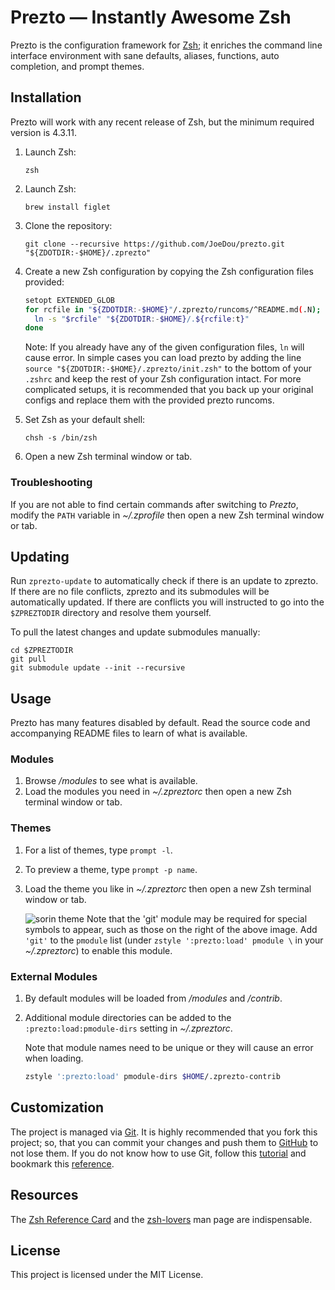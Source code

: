 Prezto — Instantly Awesome Zsh
==============================

Prezto is the configuration framework for [Zsh][1]; it enriches the command line
interface environment with sane defaults, aliases, functions, auto completion,
and prompt themes.

Installation
------------

Prezto will work with any recent release of Zsh, but the minimum required
version is 4.3.11.

  1. Launch Zsh:

     ```console
     zsh
     ```

  1. Launch Zsh:
     ```console
     brew install figlet
     ```

  2. Clone the repository:

     ```console
     git clone --recursive https://github.com/JoeDou/prezto.git "${ZDOTDIR:-$HOME}/.zprezto"
     ```

  3. Create a new Zsh configuration by copying the Zsh configuration files
     provided:

     ```sh
     setopt EXTENDED_GLOB
     for rcfile in "${ZDOTDIR:-$HOME}"/.zprezto/runcoms/^README.md(.N); do
       ln -s "$rcfile" "${ZDOTDIR:-$HOME}/.${rcfile:t}"
     done
     ```

     Note: If you already have any of the given configuration files, `ln` will
     cause error. In simple cases you can load prezto by adding the line
     `source "${ZDOTDIR:-$HOME}/.zprezto/init.zsh"` to the bottom of your
     `.zshrc` and keep the rest of your Zsh configuration intact. For more
     complicated setups, it is recommended that you back up your original
     configs and replace them with the provided prezto runcoms.

  4. Set Zsh as your default shell:

     ```console
     chsh -s /bin/zsh
     ```

  5. Open a new Zsh terminal window or tab.

### Troubleshooting

If you are not able to find certain commands after switching to *Prezto*,
modify the `PATH` variable in *~/.zprofile* then open a new Zsh terminal
window or tab.

Updating
--------

Run `zprezto-update` to automatically check if there is an update to zprezto.
If there are no file conflicts, zprezto and its submodules will be
automatically updated. If there are conflicts you will instructed to go into
the `$ZPREZTODIR` directory and resolve them yourself.

To pull the latest changes and update submodules manually:

```console
cd $ZPREZTODIR
git pull
git submodule update --init --recursive
```

Usage
-----

Prezto has many features disabled by default. Read the source code and
accompanying README files to learn of what is available.

### Modules

  1. Browse */modules* to see what is available.
  2. Load the modules you need in *~/.zpreztorc* then open a new Zsh terminal
     window or tab.

### Themes

  1. For a list of themes, type `prompt -l`.
  2. To preview a theme, type `prompt -p name`.
  3. Load the theme you like in *~/.zpreztorc* then open a new Zsh terminal
     window or tab.

     ![sorin theme][2]
     Note that the 'git' module may be required for special symbols to appear,
     such as those on the right of the above image. Add `'git'` to the `pmodule`
     list (under `zstyle ':prezto:load' pmodule \` in your *~/.zpreztorc*) to
     enable this module.

### External Modules

  1. By default modules will be loaded from */modules* and */contrib*.
  2. Additional module directories can be added to the
     `:prezto:load:pmodule-dirs` setting in *~/.zpreztorc*.

     Note that module names need to be unique or they will cause an error when
     loading.

     ```sh
     zstyle ':prezto:load' pmodule-dirs $HOME/.zprezto-contrib
     ```

Customization
-------------

The project is managed via [Git][3]. It is highly recommended that you fork this
project; so, that you can commit your changes and push them to [GitHub][4] to
not lose them. If you do not know how to use Git, follow this [tutorial][5] and
bookmark this [reference][6].

Resources
---------

The [Zsh Reference Card][7] and the [zsh-lovers][8] man page are indispensable.

License
-------

This project is licensed under the MIT License.

[1]: http://www.zsh.org
[2]: http://i.imgur.com/nrGV6pg.png "sorin theme"
[3]: http://git-scm.com
[4]: https://github.com
[5]: http://gitimmersion.com
[6]: https://git.github.io/git-reference/
[7]: http://www.bash2zsh.com/zsh_refcard/refcard.pdf
[8]: http://grml.org/zsh/zsh-lovers.html

